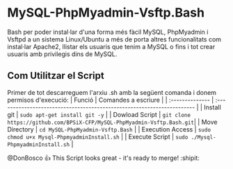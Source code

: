 # MySQL-PhpMyadmin-Vsftp.Bash
Bash per poder instal·lar d'una forma més fàcil MySQL, PhpMyadmin i Vsftpd a un sistema Linux/Ubuntu a més de porta altres funcionalitats com instal·lar Apache2, llistar els usuaris que tenim a MySQL o fins i tot crear usuaris amb privilegis dins de MySQL.

## Com Utilitzar el Script
Primer de tot descarreguem l'arxiu .sh amb la següent comanda i donem permisos d'execució:
| Funció           | Comandes a escriure                                                     |
| :--------------  | :---------------------------------------------------------------------- |
| Install git      | `sudo apt-get install git -y`                                           |
| Dowload Script   | `git clone https://github.com/BPSiX-CFP/MySQL-PhpMyadmin-Vsftp.Bash.git`|
| Move Directory   | `cd MySQL-PhpMyadmin-Vsftp.Bash`                                        |
| Execution Access | `sudo chmod u+x Mysql-PhpmyadminInstall.sh`                              |
| Execute Script   | `sudo ./Mysql-PhpmyadminInstall.sh`                                     |

@DonBosco :+1: This Script looks great - it's ready to merge! :shipit:
